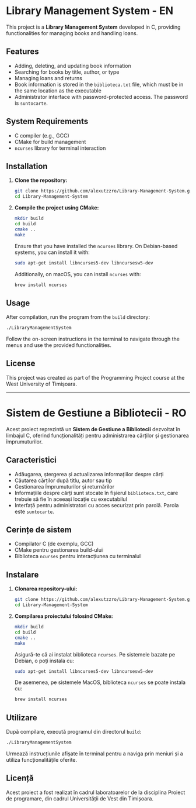 # Library Management System - EN

This project is a **Library Management System** developed in C, providing functionalities for managing books and handling loans.

## Features

- Adding, deleting, and updating book information
- Searching for books by title, author, or type
- Managing loans and returns
- Book information is stored in the `biblioteca.txt` file, which must be in the same location as the executable
- Administrator interface with password-protected access. The password is `suntocarte`.

## System Requirements

- C compiler (e.g., GCC)
- CMake for build management
- `ncurses` library for terminal interaction

## Installation

1. **Clone the repository:**
   ```bash
   git clone https://github.com/alexutzzro/Library-Management-System.git
   cd Library-Management-System
   ```

2. **Compile the project using CMake:**
   ```bash
   mkdir build
   cd build
   cmake ..
   make
   ```

   Ensure that you have installed the `ncurses` library. On Debian-based systems, you can install it with:
   ```bash
   sudo apt-get install libncurses5-dev libncursesw5-dev
   ```

   Additionally, on macOS, you can install `ncurses` with:
   ```bash
   brew install ncurses
   ```

## Usage

After compilation, run the program from the `build` directory:
```bash
./LibraryManagementSystem
```

Follow the on-screen instructions in the terminal to navigate through the menus and use the provided functionalities.

## License

This project was created as part of the Programming Project course at the West University of Timișoara.

---

# Sistem de Gestiune a Bibliotecii - RO

Acest proiect reprezintă un **Sistem de Gestiune a Bibliotecii** dezvoltat în limbajul C, oferind funcționalități pentru administrarea cărților și gestionarea împrumuturilor.

## Caracteristici

- Adăugarea, ștergerea și actualizarea informațiilor despre cărți
- Căutarea cărților după titlu, autor sau tip
- Gestionarea împrumuturilor și returnărilor
- Informațiile despre cărți sunt stocate în fișierul `biblioteca.txt`, care trebuie să fie în aceeași locație cu executabilul
- Interfață pentru administratori cu acces securizat prin parolă. Parola este `suntocarte`.

## Cerințe de sistem

- Compilator C (de exemplu, GCC)
- CMake pentru gestionarea build-ului
- Biblioteca `ncurses` pentru interacțiunea cu terminalul

## Instalare

1. **Clonarea repository-ului:**
   ```bash
   git clone https://github.com/alexutzzro/Library-Management-System.git
   cd Library-Management-System
   ```

2. **Compilarea proiectului folosind CMake:**
   ```bash
   mkdir build
   cd build
   cmake ..
   make
   ```

   Asigură-te că ai instalat biblioteca `ncurses`. Pe sistemele bazate pe Debian, o poți instala cu:
   ```bash
   sudo apt-get install libncurses5-dev libncursesw5-dev
   ```

   De asemenea, pe sistemele MacOS, biblioteca `ncurses` se poate instala cu:
   ```bash
   brew install ncurses
   ```

## Utilizare

După compilare, execută programul din directorul `build`:
```bash
./LibraryManagementSystem
```

Urmează instrucțiunile afișate în terminal pentru a naviga prin meniuri și a utiliza funcționalitățile oferite.

## Licență

Acest proiect a fost realizat în cadrul laboratoarelor de la disciplina Proiect de programare, din cadrul Universității de Vest din Timișoara.
